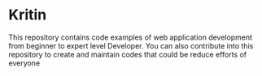 # Kritin
This repository contains code examples of web application development from beginner to expert level Developer. You can also contribute into this repository to create and maintain codes that could be reduce efforts of everyone
